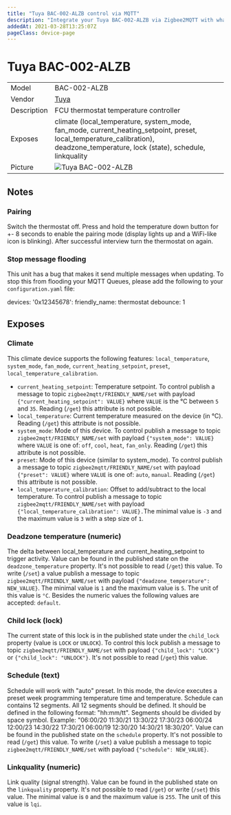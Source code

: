 ```yaml
---
title: "Tuya BAC-002-ALZB control via MQTT"
description: "Integrate your Tuya BAC-002-ALZB via Zigbee2MQTT with whatever smart home infrastructure you are using without the vendor's bridge or gateway."
addedAt: 2021-03-28T13:25:07Z
pageClass: device-page
---
```


<!-- !!!! -->
<!-- ATTENTION: This file is auto-generated through docgen! -->
<!-- You can only edit the "Notes"-Section between the two comment lines "Notes BEGIN" and "Notes END". -->
<!-- Do not use h1 or h2 heading within "## Notes"-Section. -->
<!-- !!!! -->

# Tuya BAC-002-ALZB

|     |     |
|-----|-----|
| Model | BAC-002-ALZB  |
| Vendor  | [Tuya](/supported-devices/#v=Tuya)  |
| Description | FCU thermostat temperature controller |
| Exposes | climate (local_temperature, system_mode, fan_mode, current_heating_setpoint, preset, local_temperature_calibration), deadzone_temperature, lock (state), schedule, linkquality |
| Picture | ![Tuya BAC-002-ALZB](https://www.zigbee2mqtt.io/images/devices/BAC-002-ALZB.png) |


<!-- Notes BEGIN: You can edit here. Add "## Notes" headline if not already present. -->
## Notes


### Pairing
Switch the thermostat off. Press and hold the temperature down button for +- 8 seconds to enable the pairing mode (display lights up and a WiFi-like icon is blinking). After successful interview turn the thermostat on again.

### Stop message flooding
This unit has a bug that makes it send multiple messages when updating. To stop this from flooding your MQTT Queues, please add the following to your `configuration.yaml` file:


devices:
  '0x12345678':
    friendly_name: thermostat
    debounce: 1
<!-- Notes END: Do not edit below this line -->




## Exposes

### Climate 
This climate device supports the following features: `local_temperature`, `system_mode`, `fan_mode`, `current_heating_setpoint`, `preset`, `local_temperature_calibration`.
- `current_heating_setpoint`: Temperature setpoint. To control publish a message to topic `zigbee2mqtt/FRIENDLY_NAME/set` with payload `{"current_heating_setpoint": VALUE}` where `VALUE` is the °C between `5` and `35`. Reading (`/get`) this attribute is not possible.
- `local_temperature`: Current temperature measured on the device (in °C). Reading (`/get`) this attribute is not possible.
- `system_mode`: Mode of this device. To control publish a message to topic `zigbee2mqtt/FRIENDLY_NAME/set` with payload `{"system_mode": VALUE}` where `VALUE` is one of: `off`, `cool`, `heat`, `fan_only`. Reading (`/get`) this attribute is not possible.
- `preset`: Mode of this device (similar to system_mode). To control publish a message to topic `zigbee2mqtt/FRIENDLY_NAME/set` with payload `{"preset": VALUE}` where `VALUE` is one of: `auto`, `manual`. Reading (`/get`) this attribute is not possible.
- `local_temperature_calibration`: Offset to add/subtract to the local temperature. To control publish a message to topic `zigbee2mqtt/FRIENDLY_NAME/set` with payload `{"local_temperature_calibration": VALUE}.`The minimal value is `-3` and the maximum value is `3` with a step size of `1`.

### Deadzone temperature (numeric)
The delta between local_temperature and current_heating_setpoint to trigger activity.
Value can be found in the published state on the `deadzone_temperature` property.
It's not possible to read (`/get`) this value.
To write (`/set`) a value publish a message to topic `zigbee2mqtt/FRIENDLY_NAME/set` with payload `{"deadzone_temperature": NEW_VALUE}`.
The minimal value is `1` and the maximum value is `5`.
The unit of this value is `°C`.
Besides the numeric values the following values are accepted: `default`.

### Child lock (lock)
The current state of this lock is in the published state under the `child_lock` property (value is `LOCK` or `UNLOCK`).
To control this lock publish a message to topic `zigbee2mqtt/FRIENDLY_NAME/set` with payload `{"child_lock": "LOCK"}` or `{"child_lock": "UNLOCK"}`.
It's not possible to read (`/get`) this value.

### Schedule (text)
Schedule will work with "auto" preset. In this mode, the device executes a preset week programming temperature time and temperature. Schedule can contains 12 segments. All 12 segments should be defined. It should be defined in the following format: "hh:mm/tt". Segments should be divided by space symbol. Example: "06:00/20 11:30/21 13:30/22 17:30/23 06:00/24 12:00/23 14:30/22 17:30/21 06:00/19 12:30/20 14:30/21 18:30/20".
Value can be found in the published state on the `schedule` property.
It's not possible to read (`/get`) this value.
To write (`/set`) a value publish a message to topic `zigbee2mqtt/FRIENDLY_NAME/set` with payload `{"schedule": NEW_VALUE}`.

### Linkquality (numeric)
Link quality (signal strength).
Value can be found in the published state on the `linkquality` property.
It's not possible to read (`/get`) or write (`/set`) this value.
The minimal value is `0` and the maximum value is `255`.
The unit of this value is `lqi`.

